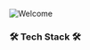 ![Welcome](https://capsule-render.vercel.app/api?type=waving&height=200&text=Welcome!&fontAlign=80&fontAlignY=40&color=gradient)

<h3 align="left"> 🛠 Tech Stack 🛠 </h3>
<!--
**Gunayeon/Gunayeon** is a ✨ _special_ ✨ repository because its `README.md` (this file) appears on your GitHub profile.

Here are some ideas to get you started:

- 🔭 I’m currently working on ...
- 🌱 I’m currently learning ...
- 👯 I’m looking to collaborate on ...
- 🤔 I’m looking for help with ...
- 💬 Ask me about ...
- 📫 How to reach me: ...
- 😄 Pronouns: ...
- ⚡ Fun fact: ...
-->
